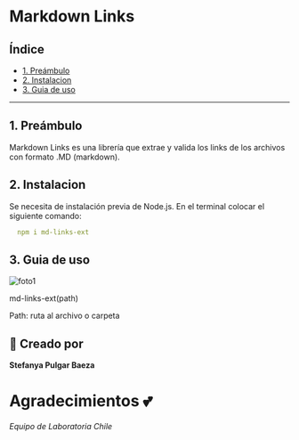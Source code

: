 # Markdown Links

## Índice

* [1. Preámbulo](#1-preámbulo)
* [2. Instalacion](#2-instalacion)
* [3. Guia de uso](#3-guia-de-uso)

***

## 1. Preámbulo
Markdown Links es una librería que extrae y valida los links de los archivos con formato .MD (markdown).

## 2. Instalacion
Se necesita de instalación previa de Node.js. En el terminal colocar el siguiente comando: 
```yaml
  npm i md-links-ext
```
## 3. Guia de uso
![foto1](https://i.imgur.com/bvmfk4A.png)

md-links-ext(path)

Path: ruta al archivo o carpeta

## :pencil: Creado por
**Stefanya Pulgar Baeza**

# Agradecimientos :two_hearts:
_Equipo de Laboratoria Chile_